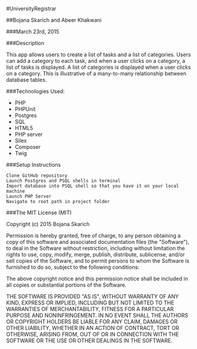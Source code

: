 #UniversityRegistrar

##Bojana Skarich and Abeer Khakwani

###March 23rd, 2015

###Description

This app allows users to create a list of tasks and a list of categories. Users can add a category to each task, and when a user clicks on a category, a list of tasks is displayed. A list of categories is displayed when a user clicks on a category. This is illustrative of a many-to-many relationship between database tables. 

###Technologies Used:

* PHP
* PHPUnit
* Postgres
* SQL
* HTML5
* PHP server
* Silex
* Composer
* Twig

###Setup Instructions


    Clone GitHub repository
    Launch Postgres and PSQL shells in terminal
    Import database into PSQL shell so that you have it on your local machine
    Launch PHP Server
    Navigate to root path in project folder


###The MIT License (MIT)

Copyright (c) 2015 Bojana Skarich

Permission is hereby granted, free of charge, to any person obtaining a copy of this software and associated documentation files (the "Software"), to deal in the Software without restriction, including without limitation the rights to use, copy, modify, merge, publish, distribute, sublicense, and/or sell copies of the Software, and to permit persons to whom the Software is furnished to do so, subject to the following conditions:

The above copyright notice and this permission notice shall be included in all copies or substantial portions of the Software.

THE SOFTWARE IS PROVIDED "AS IS", WITHOUT WARRANTY OF ANY KIND, EXPRESS OR IMPLIED, INCLUDING BUT NOT LIMITED TO THE WARRANTIES OF MERCHANTABILITY, FITNESS FOR A PARTICULAR PURPOSE AND NONINFRINGEMENT. IN NO EVENT SHALL THE AUTHORS OR COPYRIGHT HOLDERS BE LIABLE FOR ANY CLAIM, DAMAGES OR OTHER LIABILITY, WHETHER IN AN ACTION OF CONTRACT, TORT OR OTHERWISE, ARISING FROM, OUT OF OR IN CONNECTION WITH THE SOFTWARE OR THE USE OR OTHER DEALINGS IN THE SOFTWARE.
